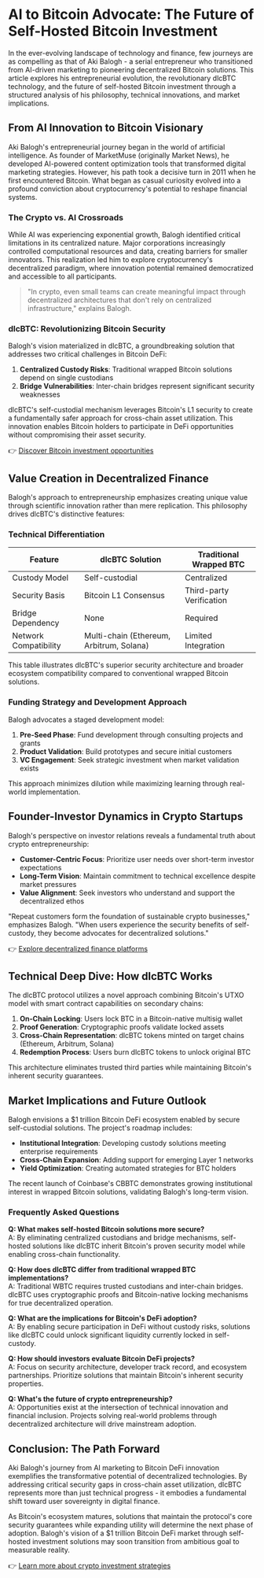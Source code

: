 # AI to Bitcoin Advocate: The Future of Self-Hosted Bitcoin Investment

In the ever-evolving landscape of technology and finance, few journeys are as compelling as that of Aki Balogh - a serial entrepreneur who transitioned from AI-driven marketing to pioneering decentralized Bitcoin solutions. This article explores his entrepreneurial evolution, the revolutionary dlcBTC technology, and the future of self-hosted Bitcoin investment through a structured analysis of his philosophy, technical innovations, and market implications.

## From AI Innovation to Bitcoin Visionary

Aki Balogh's entrepreneurial journey began in the world of artificial intelligence. As founder of MarketMuse (originally Market News), he developed AI-powered content optimization tools that transformed digital marketing strategies. However, his path took a decisive turn in 2011 when he first encountered Bitcoin. What began as casual curiosity evolved into a profound conviction about cryptocurrency's potential to reshape financial systems.

### The Crypto vs. AI Crossroads

While AI was experiencing exponential growth, Balogh identified critical limitations in its centralized nature. Major corporations increasingly controlled computational resources and data, creating barriers for smaller innovators. This realization led him to explore cryptocurrency's decentralized paradigm, where innovation potential remained democratized and accessible to all participants.

> "In crypto, even small teams can create meaningful impact through decentralized architectures that don't rely on centralized infrastructure," explains Balogh.

### dlcBTC: Revolutionizing Bitcoin Security

Balogh's vision materialized in dlcBTC, a groundbreaking solution that addresses two critical challenges in Bitcoin DeFi:
1. **Centralized Custody Risks**: Traditional wrapped Bitcoin solutions depend on single custodians
2. **Bridge Vulnerabilities**: Inter-chain bridges represent significant security weaknesses

dlcBTC's self-custodial mechanism leverages Bitcoin's L1 security to create a fundamentally safer approach for cross-chain asset utilization. This innovation enables Bitcoin holders to participate in DeFi opportunities without compromising their asset security.

👉 [Discover Bitcoin investment opportunities](https://bit.ly/okx-bonus)

## Value Creation in Decentralized Finance

Balogh's approach to entrepreneurship emphasizes creating unique value through scientific innovation rather than mere replication. This philosophy drives dlcBTC's distinctive features:

### Technical Differentiation

| Feature                | dlcBTC Solution              | Traditional Wrapped BTC       |
|------------------------|------------------------------|-------------------------------|
| Custody Model          | Self-custodial               | Centralized                   |
| Security Basis         | Bitcoin L1 Consensus         | Third-party Verification      |
| Bridge Dependency      | None                         | Required                      |
| Network Compatibility  | Multi-chain (Ethereum, Arbitrum, Solana) | Limited Integration          |

This table illustrates dlcBTC's superior security architecture and broader ecosystem compatibility compared to conventional wrapped Bitcoin solutions.

### Funding Strategy and Development Approach

Balogh advocates a staged development model:
1. **Pre-Seed Phase**: Fund development through consulting projects and grants
2. **Product Validation**: Build prototypes and secure initial customers
3. **VC Engagement**: Seek strategic investment when market validation exists

This approach minimizes dilution while maximizing learning through real-world implementation.

## Founder-Investor Dynamics in Crypto Startups

Balogh's perspective on investor relations reveals a fundamental truth about crypto entrepreneurship:
- **Customer-Centric Focus**: Prioritize user needs over short-term investor expectations
- **Long-Term Vision**: Maintain commitment to technical excellence despite market pressures
- **Value Alignment**: Seek investors who understand and support the decentralized ethos

"Repeat customers form the foundation of sustainable crypto businesses," emphasizes Balogh. "When users experience the security benefits of self-custody, they become advocates for decentralized solutions."

👉 [Explore decentralized finance platforms](https://bit.ly/okx-bonus)

## Technical Deep Dive: How dlcBTC Works

The dlcBTC protocol utilizes a novel approach combining Bitcoin's UTXO model with smart contract capabilities on secondary chains:
1. **On-Chain Locking**: Users lock BTC in a Bitcoin-native multisig wallet
2. **Proof Generation**: Cryptographic proofs validate locked assets
3. **Cross-Chain Representation**: dlcBTC tokens minted on target chains (Ethereum, Arbitrum, Solana)
4. **Redemption Process**: Users burn dlcBTC tokens to unlock original BTC

This architecture eliminates trusted third parties while maintaining Bitcoin's inherent security guarantees.

## Market Implications and Future Outlook

Balogh envisions a $1 trillion Bitcoin DeFi ecosystem enabled by secure self-custodial solutions. The project's roadmap includes:
- **Institutional Integration**: Developing custody solutions meeting enterprise requirements
- **Cross-Chain Expansion**: Adding support for emerging Layer 1 networks
- **Yield Optimization**: Creating automated strategies for BTC holders

The recent launch of Coinbase's CBBTC demonstrates growing institutional interest in wrapped Bitcoin solutions, validating Balogh's long-term vision.

### Frequently Asked Questions

**Q: What makes self-hosted Bitcoin solutions more secure?**  
A: By eliminating centralized custodians and bridge mechanisms, self-hosted solutions like dlcBTC inherit Bitcoin's proven security model while enabling cross-chain functionality.

**Q: How does dlcBTC differ from traditional wrapped BTC implementations?**  
A: Traditional WBTC requires trusted custodians and inter-chain bridges. dlcBTC uses cryptographic proofs and Bitcoin-native locking mechanisms for true decentralized operation.

**Q: What are the implications for Bitcoin's DeFi adoption?**  
A: By enabling secure participation in DeFi without custody risks, solutions like dlcBTC could unlock significant liquidity currently locked in self-custody.

**Q: How should investors evaluate Bitcoin DeFi projects?**  
A: Focus on security architecture, developer track record, and ecosystem partnerships. Prioritize solutions that maintain Bitcoin's inherent security properties.

**Q: What's the future of crypto entrepreneurship?**  
A: Opportunities exist at the intersection of technical innovation and financial inclusion. Projects solving real-world problems through decentralized architecture will drive mainstream adoption.

## Conclusion: The Path Forward

Aki Balogh's journey from AI marketing to Bitcoin DeFi innovation exemplifies the transformative potential of decentralized technologies. By addressing critical security gaps in cross-chain asset utilization, dlcBTC represents more than just technical progress - it embodies a fundamental shift toward user sovereignty in digital finance.

As Bitcoin's ecosystem matures, solutions that maintain the protocol's core security guarantees while expanding utility will determine the next phase of adoption. Balogh's vision of a $1 trillion Bitcoin DeFi market through self-hosted investment solutions may soon transition from ambitious goal to measurable reality.

👉 [Learn more about crypto investment strategies](https://bit.ly/okx-bonus)